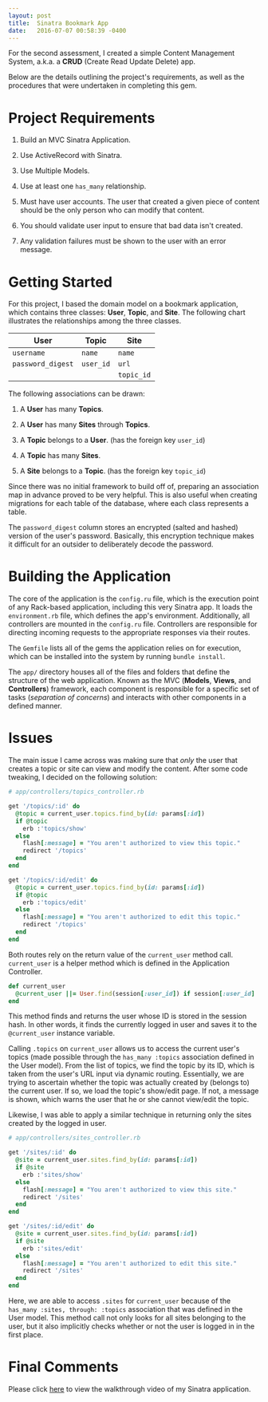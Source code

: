 ```yaml
---
layout: post
title:  Sinatra Bookmark App
date:   2016-07-07 00:58:39 -0400
---
```


For the second assessment, I created a simple Content Management System, a.k.a. a **CRUD** (Create Read Update Delete) app. 

Below are the details outlining the project's requirements, as well as the procedures that were undertaken in completing this gem.

# Project Requirements
  1. Build an MVC Sinatra Application.

  2. Use ActiveRecord with Sinatra.

  3. Use Multiple Models.

  4. Use at least one `has_many` relationship.

  5. Must have user accounts. The user that created a given piece of content should be the only person who can modify that content.

  6. You should validate user input to ensure that bad data isn't created.

  7. Any validation failures must be shown to the user with an error message.

# Getting Started
For this project, I based the domain model on a bookmark application, which contains three classes: **User**, **Topic**, and **Site**. The following chart illustrates the relationships among the three classes. 

| **User**          | **Topic** |  **Site**  | 
| ----------------- | --------- | ---------- |
| `username`        | `name`    | `name`     |
| `password_digest` | `user_id` | `url`      |
|                   |           | `topic_id` |

The following associations can be drawn:

  1. A **User** has many **Topics**.

  2. A **User** has many **Sites** through **Topics**.

  3. A **Topic** belongs to a **User**. (has the foreign key `user_id`)

  4. A **Topic** has many **Sites**.

  5. A **Site** belongs to a **Topic**. (has the foreign key `topic_id`)

Since there was no initial framework to build off of, preparing an association map in advance proved to be very helpful. This is also useful when creating migrations for each table of the database, where each class represents a table. 

The `password_digest` column stores an encrypted (salted and hashed) version of the user's password. Basically, this encryption technique makes it difficult for an outsider to deliberately decode the password. 

# Building the Application
The core of the application is the `config.ru` file, which is the execution point of any Rack-based application, including this very Sinatra app. It loads the `environment.rb` file, which defines the app's environment. Additionally, all controllers are mounted in the `config.ru` file. Controllers are responsible for directing incoming requests to the appropriate responses via their routes. 

The `Gemfile` lists all of the gems the application relies on for execution, which can be installed into the system by running `bundle install`.

The `app/` directory houses all of the files and folders that define the structure of the web application. Known as the MVC (**Models**, **Views**, and **Controllers**) framework, each component is responsible for a specific set of tasks (*separation of concerns*) and interacts with other components in a defined manner.

# Issues
The main issue I came across was making sure that *only* the user that creates a topic or site can view and modify the content. After some code tweaking, I decided on the following solution:

```ruby
# app/controllers/topics_controller.rb

get '/topics/:id' do
  @topic = current_user.topics.find_by(id: params[:id])
  if @topic
    erb :'topics/show'
  else
    flash[:message] = "You aren't authorized to view this topic."
    redirect '/topics'
  end
end

get '/topics/:id/edit' do
  @topic = current_user.topics.find_by(id: params[:id])
  if @topic
    erb :'topics/edit'
  else
    flash[:message] = "You aren't authorized to edit this topic."
    redirect '/topics'
  end
end
```

Both routes rely on the return value of the `current_user` method call. `current_user` is a helper method which is defined in the Application Controller. 

```ruby
def current_user
  @current_user ||= User.find(session[:user_id]) if session[:user_id]
end
```

This method finds and returns the user whose ID is stored in the session hash. In other words, it finds the currently logged in user and saves it to the `@current_user` instance variable. 

Calling `.topics` on `current_user` allows us to access the current user's topics (made possible through the `has_many :topics` association defined in the User model). From the list of topics, we find the topic by its ID, which is taken from the user's URL input via dynamic routing. Essentially, we are trying to ascertain whether the topic was actually created by (belongs to) the current user. If so, we load the topic's show/edit page. If not, a message is shown, which warns the user that he or she cannot view/edit the topic. 

Likewise, I was able to apply a similar technique in returning only the sites created by the logged in user. 

```ruby
# app/controllers/sites_controller.rb

get '/sites/:id' do
  @site = current_user.sites.find_by(id: params[:id])
  if @site
    erb :'sites/show'
  else
    flash[:message] = "You aren't authorized to view this site."
    redirect '/sites'
  end
end

get '/sites/:id/edit' do
  @site = current_user.sites.find_by(id: params[:id])
  if @site
    erb :'sites/edit'
  else
    flash[:message] = "You aren't authorized to edit this site."
    redirect '/sites'
  end
end
```

Here, we are able to access `.sites` for `current_user` because of the `has_many :sites, through: :topics` association that was defined in the User model. This method call not only looks for all sites belonging to the user, but it also implicitly checks whether or not the user is logged in in the first place.

# Final Comments
Please click [here](https://www.youtube.com/watch?v=_RevN_La2qs) to view the walkthrough video of my Sinatra application. 